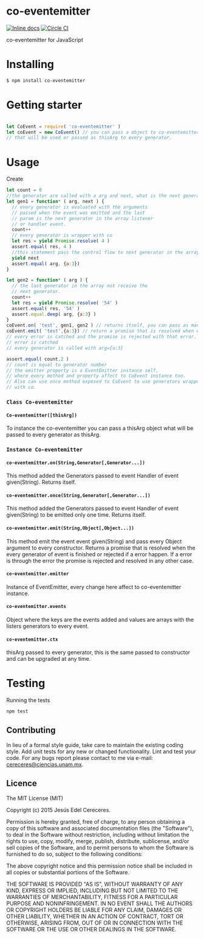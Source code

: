 

# co-eventemitter
[![Inline docs](http://inch-ci.org/github/Cereceres/co-Eventemitter.svg?branch=master)](http://inch-ci.org/github/Cereceres/co-Eventemitter)
[![Circle CI](https://circleci.com/gh/Cereceres/co-Eventemitter.svg?style=svg)](https://circleci.com/gh/Cereceres/co-Eventemitter)


co-eventemitter for JavaScript

# Installing

```bash
$ npm install co-eventemitter
```

# Getting starter

```js

let CoEvent = require( 'co-eventemitter' )
let coEvent = new CoEvent() // you can pass a object to co-eventemitter constructor
// that will be used or passed as thisArg to every generator.
```
# Usage

Create

```js
let count = 0
//the generator are called with a arg and next, what is the next generator
let gen1 = function* ( arg, next ) {
  // every generator is evaluated with the arguments
  // passed when the event was emitted and the last
  // param is the next generator in the array listener
  // or handler event.
  count++
  // every generator is wrapper with co
  let res = yield Promise.resolve( 4 )
  assert.equal( res, 4 )
  //this statement pass the control flow to next generator in the array
  yield next
  assert.equal( arg, {a:3})
}

let gen2 = function* ( arg ) {
  // the last generator in the array not receive the
  // next generator.
  count++
  let res = yield Promise.resolve( '54' )
  assert.equal( res, '54' )
  assert.equal.deep( arg, {a:3} )
}
coEvent.on( 'test', gen1, gen2 ) // returns itself, you can pass as many generators as you need queue
coEvent.emit( 'test',{a:3}) // return a promise that is resolved when every generator is finish
// every error is catched and the promise is rejected with that error. Also error event is amitted when this
// error is catched
// every generator is called with arg={a:3}

assert.equal( count,2 )
// count is equal to generator number
// the emitter property is a EventEmitter instance self,
// where every method and property affect to CoEvent instance too.
// Also can use once method exposed to CoEvent to use generators wrapper
// with co.
```
### `Class Co-eventemitter`
#### `Co-eventemitter([thisArg])`
To instance the co-eventemitter you can pass a thisArg object what will be passed to every generator as thisArg.

### `Instance Co-eventemitter`
#### `co-eventemitter.on(String,Generator[,Generator...])`
This method added the Generators passed to event Handler of event given(String). Returns itself.

#### `co-eventemitter.once(String,Generator[,Generator...])`
This method added the Generators passed to event Handler of event given(String) to be emitted only one time. Returns itself.

#### `co-eventemitter.emit(String,Object[,Object...])`
This method emit the event event given(String) and pass every Object argument to every constructor. Returns a promise that is resolved when the every generator of event is finished or rejected if a error happen. If a error is through the error the promise is rejected and resolved in any other case.

#### `co-eventemitter.emitter`
Instance of EventEmitter, every change here affect to co-eventemitter instance.

#### `co-eventemitter.events`
Object where the keys are the events added and values are arrays with the listers generators to every event.

#### `co-eventemitter.ctx`
thisArg passed to every generator, this is the same passed to constructor and can be
upgraded at any time.
# Testing

Running the tests

```bash
npm test
```


## Contributing
In lieu of a formal style guide, take care to maintain the existing coding style. Add unit tests for any new or changed functionality. Lint and test your code.  For any bugs report please contact to me via e-mail: cereceres@ciencias.unam.mx.

## Licence
The MIT License (MIT)

Copyright (c) 2015 Jesús Edel Cereceres.

Permission is hereby granted, free of charge, to any person obtaining a copy of this software and associated documentation files (the "Software"), to deal in the Software without restriction, including without limitation the rights to use, copy, modify, merge, publish, distribute, sublicense, and/or sell copies of the Software, and to permit persons to whom the Software is furnished to do so, subject to the following conditions:

The above copyright notice and this permission notice shall be included in all copies or substantial portions of the Software.

THE SOFTWARE IS PROVIDED "AS IS", WITHOUT WARRANTY OF ANY KIND, EXPRESS OR IMPLIED, INCLUDING BUT NOT LIMITED TO THE WARRANTIES OF MERCHANTABILITY, FITNESS FOR A PARTICULAR PURPOSE AND NONINFRINGEMENT. IN NO EVENT SHALL THE AUTHORS OR COPYRIGHT HOLDERS BE LIABLE FOR ANY CLAIM, DAMAGES OR OTHER LIABILITY, WHETHER IN AN ACTION OF CONTRACT, TORT OR OTHERWISE, ARISING FROM, OUT OF OR IN CONNECTION WITH THE SOFTWARE OR THE USE OR OTHER DEALINGS IN THE SOFTWARE.
